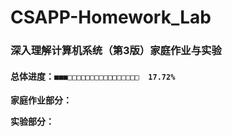 # CSAPP-Homework_Lab
### 深入理解计算机系统（第3版）家庭作业与实验
#### 总体进度：`■■■□□□□□□□□□□□□□□□□  17.72%`
**家庭作业部分：**

**实验部分：**
